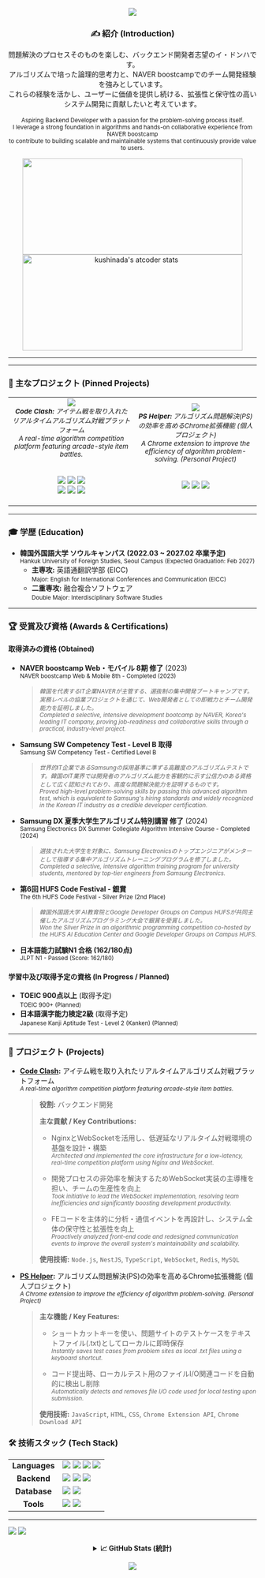 <p align="center">
  <img src="https://capsule-render.vercel.app/api?type=waving&color=007BFF&height=250&section=header&text=LEE%20DONGHA&fontSize=70&fontColor=ffffff" />
</p>

<div align="center">

### ✍️ 紹介 (Introduction)
問題解決のプロセスそのものを楽しむ、バックエンド開発者志望のイ・ドンハです。<br>
アルゴリズムで培った論理的思考力と、NAVER boostcampでのチーム開発経験を強みとしています。<br>
これらの経験を活かし、ユーザーに価値を提供し続ける、拡張性と保守性の高いシステム開発に貢献したいと考えています。<br>
<br>
<small>Aspiring Backend Developer with a passion for the problem-solving process itself. <br>I leverage a strong foundation in algorithms and hands-on collaborative experience from NAVER boostcamp <br>to contribute to building scalable and maintainable systems that continuously provide value to users.</small>

</div>

<div align="center"> 
  <a href="https://solved.ac/kushinada">
    <img src="https://mazassumnida.wtf/api/v2/generate_badge?boj=kushinada" width="446" height="195"/>
  </a>
  <a href="https://atcoder.jp/users/kushinada" target="_blank" rel="noopener">
    <img src="https://atcoder-readme-stats.vercel.app/stats/kushinada" alt="kushinada's atcoder stats" width="446" height="195"/>
  </a>
</div>
<hr>

<hr>

### 📌 主なプロジェクト (Pinned Projects)
<table align="center">
  <tr>
    <td align="center" width="500">
      <a href="https://github.com/kushinada2077/NAVER-boostcamp-8-portfolio">
        <img src="https://github-readme-stats.vercel.app/api/pin/?username=kushinada2077&repo=NAVER-boostcamp-8-portfolio&theme=radical&show_owner=true" />
      </a>
      <br>
      <small>
        <i><b>Code Clash:</b> アイテム戦を取り入れたリアルタイムアルゴリズム対戦プラットフォーム</i><br>
        <i>A real-time algorithm competition platform featuring arcade-style item battles.</i>
      </small>
      <br><br>
      <p>
        <img src="https://img.shields.io/badge/node.js-339933?style=for-the-badge&logo=node.js&logoColor=white"/>
        <img src="https://img.shields.io/badge/nestjs-E0234E?style=for-the-badge&logo=nestjs&logoColor=white"/>
        <img src="https://img.shields.io/badge/typescript-3178C6?style=for-the-badge&logo=typescript&logoColor=white"/>
        <br>
        <img src="https://img.shields.io/badge/websocket-010101?style=for-the-badge&logo=websocket&logoColor=white"/>
        <img src="https://img.shields.io/badge/redis-DC382D.svg?style=for-the-badge&logo=redis&logoColor=white"/>
        <img src="https://img.shields.io/badge/mysql-4479A1.svg?style=for-the-badge&logo=mysql&logoColor=white"/>
      </p>
    </td>
    <td align="center" width="500">
      <a href="https://github.com/kushinada2077/PS-Helper">
        <img src="https://github-readme-stats.vercel.app/api/pin/?username=kushinada2077&repo=PS-Helper&theme=radical&show_owner=true" />
      </a>
      <br>
      <small>
        <i><b>PS Helper:</b> アルゴリズム問題解決(PS)の効率を高めるChrome拡張機能 (個人プロジェクト)</i><br>
        <i>A Chrome extension to improve the efficiency of algorithm problem-solving. (Personal Project)</i>
      </small>
      <br><br>
      <p>
        <img src="https://img.shields.io/badge/javascript-F7DF1E.svg?style=for-the-badge&logo=javascript&logoColor=black"/>
        <img src="https://img.shields.io/badge/html5-E34F26.svg?style=for-the-badge&logo=html5&logoColor=white"/>
        <img src="https://img.shields.io/badge/css3-1572B6.svg?style=for-the-badge&logo=css3&logoColor=white"/>
      </p>
    </td>
  </tr>
</table>

<hr>

### **🎓 学歴 (Education)**

* **韓国外国語大学 ソウルキャンパス (2022.03 ~ 2027.02 卒業予定)** <br>
  <small>Hankuk University of Foreign Studies, Seoul Campus (Expected Graduation: Feb 2027)</small>
  * **主専攻:** 英語通翻訳学部 (EICC) <br>
    <small>Major: English for International Conferences and Communication (EICC)</small>
  * **二重専攻:** 融合複合ソフトウェア <br>
    <small>Double Major: Interdisciplinary Software Studies</small>
<hr>

### **🏆 受賞及び資格 (Awards & Certifications)**

#### 取得済みの資格 (Obtained)
* **NAVER boostcamp Web・モバイル 8期 修了** (2023) <br>
  <small>NAVER boostcamp Web & Mobile 8th - Completed (2023)</small>
  > <small><i>韓国を代表するIT企業NAVERが主管する、選抜制の集中開発ブートキャンプです。実務レベルの協業プロジェクトを通じて、Web開発者としての即戦力とチーム開発能力を証明しました。</i></small> <br>
  > <small><i>Completed a selective, intensive development bootcamp by NAVER, Korea's leading IT company, proving job-readiness and collaborative skills through a practical, industry-level project.</i></small>

* **Samsung SW Competency Test - Level B 取得** <br>
  <small>Samsung SW Competency Test - Certified Level B</small>
  > <small><i>世界的IT企業であるSamsungの採用基準に準ずる高難度のアルゴリズムテストです。韓国のIT業界では開発者のアルゴリズム能力を客観的に示す公信力のある資格として広く認知されており、高度な問題解決能力を証明するものです。</i></small> <br>
  > <small><i>Proved high-level problem-solving skills by passing this advanced algorithm test, which is equivalent to Samsung's hiring standards and widely recognized in the Korean IT industry as a credible developer certification.</i></small>

* **Samsung DX 夏季大学生アルゴリズム特別講習 修了** (2024) <br>
  <small>Samsung Electronics DX Summer Collegiate Algorithm Intensive Course - Completed (2024)</small>
  > <small><i>選抜された大学生を対象に、Samsung Electronicsのトップエンジニアがメンターとして指導する集中アルゴリズムトレーニングプログラムを修了しました。</i></small> <br>
  > <small><i>Completed a selective, intensive algorithm training program for university students, mentored by top-tier engineers from Samsung Electronics.</i></small>

* **第6回 HUFS Code Festival - 銀賞** <br>
  <small>The 6th HUFS Code Festival - Silver Prize (2nd Place)</small>
  > <small><i>韓国外国語大学 AI教育院とGoogle Developer Groups on Campus HUFSが共同主催したアルゴリズムプログラミング大会で銀賞を受賞しました。</i></small> <br>
  > <small><i>Won the Silver Prize in an algorithmic programming competition co-hosted by the HUFS AI Education Center and Google Developer Groups on Campus HUFS.</i></small>

* **日本語能力試験N1 合格 (162/180点)** <br>
  <small>JLPT N1 - Passed (Score: 162/180)</small>

#### 学習中及び取得予定の資格 (In Progress / Planned)
* **TOEIC 900点以上** (取得予定) <br>
  <small>TOEIC 900+ (Planned)</small>
* **日本語漢字能力検定2級** (取得予定) <br>
  <small>Japanese Kanji Aptitude Test - Level 2 (Kanken) (Planned)</small>
<hr>

### **🚀 プロジェクト (Projects)**
* **[Code Clash](https://github.com/kushinada2077/NAVER-boostcamp-8-portfolio):** アイテム戦を取り入れたリアルタイムアルゴリズム対戦プラットフォーム <br>
  <small><i>A real-time algorithm competition platform featuring arcade-style item battles.</i></small>
  > **役割:** バックエンド開発
  >
  > **主な貢献 / Key Contributions:**
  > - NginxとWebSocketを活用し、低遅延なリアルタイム対戦環境の基盤を設計・構築 <br>
  >   <small><i>Architected and implemented the core infrastructure for a low-latency, real-time competition platform using Nginx and WebSocket.</i></small>
  >
  > - 開発プロセスの非効率を解決するためWebSocket実装の主導権を担い、チームの生産性を向上 <br>
  >   <small><i>Took initiative to lead the WebSocket implementation, resolving team inefficiencies and significantly boosting development productivity.</i></small>
  >
  > - FEコードを主体的に分析・通信イベントを再設計し、システム全体の保守性と拡張性を向上 <br>
  >   <small><i>Proactively analyzed front-end code and redesigned communication events to improve the overall system's maintainability and scalability.</i></small>
  >
  > **使用技術:** `Node.js`, `NestJS`, `TypeScript`, `WebSocket`, `Redis`, `MySQL`

* **[PS Helper](https://github.com/kushinada2077/PS-Helper):** アルゴリズム問題解決(PS)の効率を高めるChrome拡張機能 (個人プロジェクト) <br>
  <small><i>A Chrome extension to improve the efficiency of algorithm problem-solving. (Personal Project)</i></small>
  > **主な機能 / Key Features:**
  > - ショートカットキーを使い、問題サイトのテストケースをテキストファイル(.txt)としてローカルに即時保存 <br>
  >   <small><i>Instantly saves test cases from problem sites as local .txt files using a keyboard shortcut.</i></small>
  >
  > - コード提出時、ローカルテスト用のファイルI/O関連コードを自動的に検出し削除 <br>
  >   <small><i>Automatically detects and removes file I/O code used for local testing upon submission.</i></small>
  >
  > **使用技術:** `JavaScript`, `HTML`, `CSS`, `Chrome Extension API`, `Chrome Download API`

### **🛠️ 技術スタック (Tech Stack)**
<table align="center">
  <tr>
    <td align="center"><strong>Languages</strong></td>
    <td>
      <img src="https://img.shields.io/badge/javascript-F7DF1E.svg?style=for-the-badge&logo=javascript&logoColor=black"/>
      <img src="https://img.shields.io/badge/typescript-3178C6?style=for-the-badge&logo=typescript&logoColor=white"/>
      <img src="https://img.shields.io/badge/cplusplus-00599C.svg?style=for-the-badge&logo=cplusplus&logoColor=white"/>
      <img src="https://img.shields.io/badge/python-3776AB.svg?style=for-the-badge&logo=python&logoColor=white"/>
    </td>
  </tr>
  <tr>
    <td align="center"><strong>Backend</strong></td>
    <td>
      <img src="https://img.shields.io/badge/node.js-339933?style=for-the-badge&logo=node.js&logoColor=white"/>
      <img src="https://img.shields.io/badge/express.js-000000?style=for-the-badge&logo=express&logoColor=white"/>
      <img src="https://img.shields.io/badge/nestjs-E0234E?style=for-the-badge&logo=nestjs&logoColor=white"/>
    </td>
  </tr>
   <tr>
    <td align="center"><strong>Database</strong></td>
    <td>
      <img src="https://img.shields.io/badge/mysql-4479A1.svg?style=for-the-badge&logo=mysql&logoColor=white"/>
      <img src="https://img.shields.io/badge/redis-DC382D.svg?style=for-the-badge&logo=redis&logoColor=white"/>
    </td>
  </tr>
  <tr>
    <td align="center"><strong>Tools</strong></td>
    <td>
      <img src="https://img.shields.io/badge/git-F05032.svg?style=for-the-badge&logo=git&logoColor=white"/>
      <img src="https://img.shields.io/badge/Visual%20Studio%20Code-007ACC.svg?style=for-the-badge&logo=Visual%20Studio%20Code&logoColor=white"/>
    </td>
  </tr>
</table>
<hr>

<a href="mailto:kushinada2077@gmail.com"><img src="https://img.shields.io/badge/Gmail-D14836?style=flat-square&logo=gmail&logoColor=white"/></a>
<a href="https://blog.naver.com/littlepieceofyou/"><img src="https://img.shields.io/badge/Blog-03C75A?style=flat-square&logo=naver&logoColor=white"/></a>

<details>
<summary align="center"><b>📈 GitHub Stats (統計)</b></summary>
<div align="center">
<p>
  <img height="180em" src="https://github-readme-stats.vercel.app/api?username=kushinada2077&show_icons=true&theme=radical">
  <img height="180em" src="https://github-readme-stats.vercel.app/api/top-langs/?username=kushinada2077&layout=compact&theme=radical">
</p>
</div>
</details>

<p align="center">
  <img src="https://capsule-render.vercel.app/api?type=waving&color=007BFF&height=150&section=footer" />
</p>
